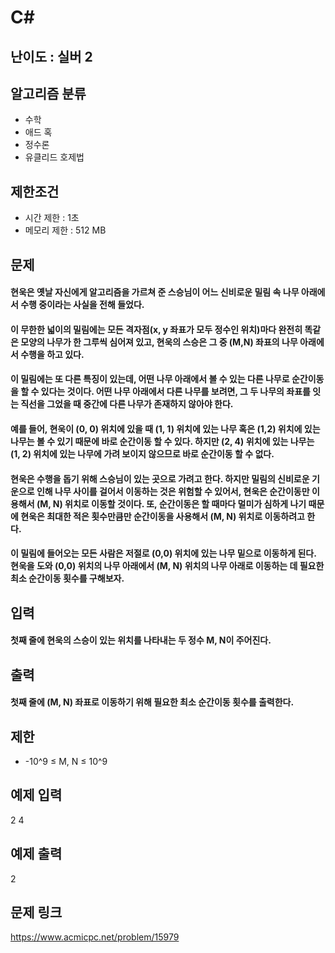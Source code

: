 # C#

## 난이도 : 실버 2

## 알고리즘 분류
  - 수학
  - 애드 혹
  - 정수론
  - 유클리드 호제법

## 제한조건
  - 시간 제한 : 1초
  - 메모리 제한 : 512 MB

## 문제
#### 현욱은 옛날 자신에게 알고리즘을 가르쳐 준 스승님이 어느 신비로운 밀림 속 나무 아래에서 수행 중이라는 사실을 전해 들었다.
#### 이 무한한 넓이의 밀림에는 모든 격자점(x, y 좌표가 모두 정수인 위치)마다 완전히 똑같은 모양의 나무가 한 그루씩 심어져 있고, 현욱의 스승은 그 중 (M,N) 좌표의 나무 아래에서 수행을 하고 있다.
#### 이 밀림에는 또 다른 특징이 있는데, 어떤 나무 아래에서 볼 수 있는 다른 나무로 순간이동을 할 수 있다는 것이다. 어떤 나무 아래에서 다른 나무를 보려면, 그 두 나무의 좌표를 잇는 직선을 그었을 때 중간에 다른 나무가 존재하지 않아야 한다.
#### 예를 들어, 현욱이 (0, 0) 위치에 있을 때 (1, 1) 위치에 있는 나무 혹은 (1,2) 위치에 있는 나무는 볼 수 있기 때문에 바로 순간이동 할 수 있다. 하지만 (2, 4) 위치에 있는 나무는 (1, 2) 위치에 있는 나무에 가려 보이지 않으므로 바로 순간이동 할 수 없다.
#### 현욱은 수행을 돕기 위해 스승님이 있는 곳으로 가려고 한다. 하지만 밀림의 신비로운 기운으로 인해 나무 사이를 걸어서 이동하는 것은 위험할 수 있어서, 현욱은 순간이동만 이용해서 (M, N) 위치로 이동할 것이다. 또, 순간이동은 할 때마다 멀미가 심하게 나기 때문에 현욱은 최대한 적은 횟수만큼만 순간이동을 사용해서 (M, N) 위치로 이동하려고 한다.
#### 이 밀림에 들어오는 모든 사람은 저절로 (0,0) 위치에 있는 나무 밑으로 이동하게 된다. 현욱을 도와 (0,0) 위치의 나무 아래에서 (M, N) 위치의 나무 아래로 이동하는 데 필요한 최소 순간이동 횟수를 구해보자.

## 입력
#### 첫째 줄에 현욱의 스승이 있는 위치를 나타내는 두 정수 M, N이 주어진다.

## 출력
#### 첫째 줄에 (M, N) 좌표로 이동하기 위해 필요한 최소 순간이동 횟수를 출력한다.

## 제한
  - -10^9 ≤ M, N ≤ 10^9

## 예제 입력
2 4<br/>

## 예제 출력
2<br/>

## 문제 링크
https://www.acmicpc.net/problem/15979